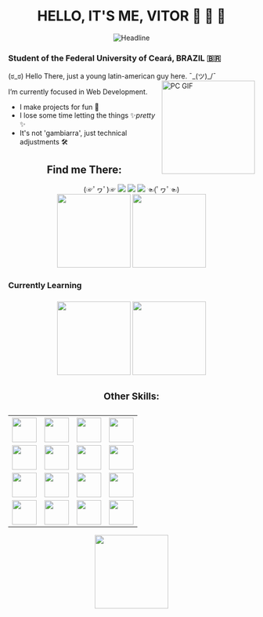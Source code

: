 <!-- Portfolio Presentation -->
<h1 align="center">HELLO, IT'S ME, VITOR 👋 👋 👋</h1>
<div align=center>
  <img src="https://readme-typing-svg.herokuapp.com?color=%236FDA44&size=32&center=true&vCenter=true&width=600&height=50&lines=Information+Systems+Student;Back-End+Developer;Problem+Solver;Freelancer;" alt="Headline"/>
</div>
<h3> Student of the Federal University of Ceará, BRAZIL 🇧🇷 </h3>

(ಠ_ಠ) Hello There, just a young latin-american guy here. ¯\_(ツ)_/¯
<img align="right" alt="PC GIF" src="https://github.com/TheDudeThatCode/TheDudeThatCode/blob/master/Assets/Developer.gif" width="190"/>

I’m currently focused in Web Development.
- I make projects for fun 👀
- I lose some time letting the things ✨*pretty* ✨
- It's not 'gambiarra', just technical adjustments 🛠

<!-- Portfolio Contact Grid -->
<div>
  <div align="center">
    <h2><strong>Find me There:</strong></h2>
    (☞ﾟヮﾟ)☞ 
    <a href="https://www.instagram.com/u.vito.duarte/" target="_blank"><img src="https://img.shields.io/badge/-Instagram-%23E4405F?style=for-the-badge&logo=instagram&logoColor=white" target="_blank"></a>
    <a href = "mailto:v02hx10@gmail.com"><img src="https://img.shields.io/badge/-Gmail-%23333?style=for-the-badge&logo=gmail&logoColor=white" target="_blank"></a>
    <a href="https://www.linkedin.com/in/vitor-hugo-1601bb21a" target="_blank"><img src="https://img.shields.io/badge/-LinkedIn-%230077B5?style=for-the-badge&logo=linkedin&logoColor=white" target="_blank"></a>
    ☜(ﾟヮﾟ☜)
  </div>
  <div align="center">
      <img height="150em" src="https://github-readme-streak-stats.herokuapp.com/?user=Vitor-labs&layout=compact&langs_count=7&theme=tokyonight" />
      <img height="150em" src="https://github-readme-stats.vercel.app/api?username=Vitor-labs&show_icons=true&theme=tokyonight&include_all_commits=true&count_private=true" />
    <br/>
  </div>
</div>

<h3><strong>Currently Learning</strong><h3>
<div align="center">
  <img height="150em" src="https://user-images.githubusercontent.com/75076312/164616814-c4fa6b0a-d74b-46bc-a706-7baf07d72e53.png" />
  <img height="150em" src="https://res.cloudinary.com/practicaldev/image/fetch/s--JbQUn8ex--/c_imagga_scale,f_auto,fl_progressive,h_420,q_auto,w_1000/https://dev-to-uploads.s3.amazonaws.com/i/dl31pl15hyopctr0r2zc.png" />
  <h3><strong>Other Skills:</strong><h3>
  <table>
    <tr>
      <th><img align="center" width="50" height="50" src="https://cdn.jsdelivr.net/gh/devicons/devicon/icons/amazonwebservices/amazonwebservices-original.svg"/></th>
      <th><img align="center" width="50" height="50" src="https://cdn.jsdelivr.net/gh/devicons/devicon/icons/docker/docker-original.svg" /></th>
      <th><img align="center" width="50" height="50" src="https://cdn.jsdelivr.net/gh/devicons/devicon/icons/git/git-original.svg" /></th>
      <th><img align="center" width="50" height="50" src="https://cdn.jsdelivr.net/gh/devicons/devicon/icons/bash/bash-original.svg" /></th
    </tr>
    <tr>
      <td><img align="center" width="50" height="50" src="https://cdn.jsdelivr.net/gh/devicons/devicon/icons/django/django-plain.svg" /></td>
      <td><img align="center" width="50" height="50" src="https://cdn.jsdelivr.net/gh/devicons/devicon/icons/flask/flask-original.svg" /></td>
      <td><img align="center" width="50" height="50" src="https://cdn.jsdelivr.net/gh/devicons/devicon/icons/python/python-original.svg" /></td>
      <td><img align="center" width="50" height="50" src="https://cdn.jsdelivr.net/gh/devicons/devicon/icons/sqlite/sqlite-original.svg" /></td>
    </tr>
    <tr>
      <td><img align="center" width="50" height="50" src="https://cdn.jsdelivr.net/gh/devicons/devicon/icons/mongodb/mongodb-original.svg" /></td>
      <td><img align="center" width="50" height="50" src="https://cdn.jsdelivr.net/gh/devicons/devicon/icons/postgresql/postgresql-plain.svg" /></td>
      <td><img align="center" width="50" height="50" src="https://cdn.jsdelivr.net/gh/devicons/devicon/icons/nodejs/nodejs-original.svg" /></td>
      <td><img align="center" width="50" height="50" src="https://cdn.jsdelivr.net/gh/devicons/devicon/icons/typescript/typescript-plain.svg" /></td>
    </tr>
    <tr>
      <td><img align="center" width="50" height="50" src="https://cdn.jsdelivr.net/gh/devicons/devicon/icons/react/react-original.svg" /></td>
      <td><img align="center" width="50" height="50" src="https://cdn.jsdelivr.net/gh/devicons/devicon/icons/express/express-original.svg" /></td>
      <td><img align="center" width="50" height="50" src="https://cdn.jsdelivr.net/gh/devicons/devicon/icons/elixir/elixir-original.svg" /></td>
      <td><img align="center" width="50" height="50" src="https://cdn.jsdelivr.net/gh/devicons/devicon/icons/phoenix/phoenix-original.svg" /></td>
    </tr>
  </table>     
  <img height="150em" src="https://github-readme-stats.vercel.app/api/top-langs/?username=Vitor-labs&layout=compact&langs_count=6&theme=tokyonight" /> 
</div
